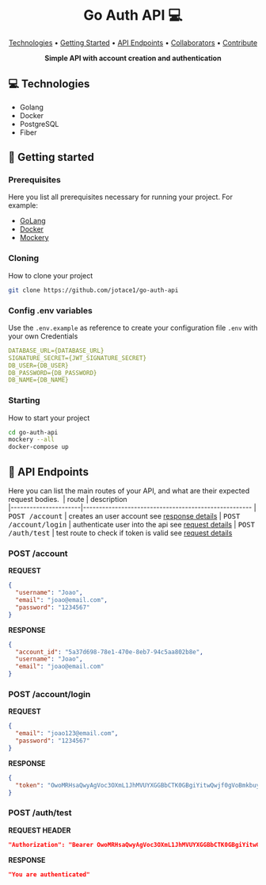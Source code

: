<h1 align="center" style="font-weight: bold;">Go Auth API 💻</h1>

<p align="center">
 <a href="#tech">Technologies</a> • 
 <a href="#started">Getting Started</a> • 
  <a href="#routes">API Endpoints</a> •
 <a href="#colab">Collaborators</a> •
 <a href="#contribute">Contribute</a>
</p>

<p align="center">
    <b>Simple API with account creation and authentication</b>
</p>

<h2 id="technologies">💻 Technologies</h2>

- Golang
- Docker
- PostgreSQL
- Fiber

<h2 id="started">🚀 Getting started</h2>

<h3>Prerequisites</h3>

Here you list all prerequisites necessary for running your project. For example:

- [GoLang](https://go.dev/)
- [Docker](https://www.docker.com/)
- [Mockery](https://vektra.github.io/mockery/latest/)

<h3>Cloning</h3>

How to clone your project

```bash
git clone https://github.com/jotace1/go-auth-api
```

<h3>Config .env variables</h2>

Use the `.env.example` as reference to create your configuration file `.env` with your own Credentials

```yaml
DATABASE_URL={DATABASE_URL}
SIGNATURE_SECRET={JWT_SIGNATURE_SECRET}
DB_USER={DB_USER}
DB_PASSWORD={DB_PASSWORD}
DB_NAME={DB_NAME}
```

<h3>Starting</h3>

How to start your project

```bash
cd go-auth-api
mockery --all
docker-compose up
```

<h2 id="routes">📍 API Endpoints</h2>

Here you can list the main routes of your API, and what are their expected request bodies.
​
| route               | description                                          
|----------------------|-----------------------------------------------------
| <kbd>POST /account</kbd>     | creates an user account see [response details](#post-auth-account)
| <kbd>POST /account/login</kbd>     | authenticate user into the api see [request details](#post-auth-login)
| <kbd>POST /auth/test</kbd>     | test route to check if token is valid see [request details](#post-auth-route)

<h3 id="post-auth-account">POST /account</h3>

**REQUEST**
```json
{
  "username": "Joao",
  "email": "joao@email.com",
  "password": "1234567"
}
```


**RESPONSE**
```json
{
  "account_id": "5a37d698-78e1-470e-8eb7-94c5aa802b8e",
  "username": "Joao",
  "email": "joao@email.com"
}
```

<h3 id="post-auth-login">POST /account/login</h3>

**REQUEST**
```json
{
  "email": "joao123@email.com",
  "password": "1234567"
}
```

**RESPONSE**
```json
{
  "token": "OwoMRHsaQwyAgVoc3OXmL1JhMVUYXGGBbCTK0GBgiYitwQwjf0gVoBmkbuyy0pSi"
}
```

<h3 id="post-auth-route">POST /auth/test</h3>

**REQUEST HEADER**
```json
"Authorization": "Bearer OwoMRHsaQwyAgVoc3OXmL1JhMVUYXGGBbCTK0GBgiYitwQwjf0gVoBmkbuyy0pSi"
```

**RESPONSE**
```json
"You are authenticated"
```
